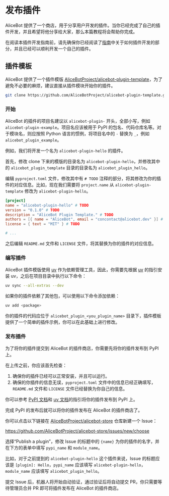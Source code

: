 # 发布插件

AliceBot 提供了一个商店，用于分享用户开发的插件。当你已经完成了自己的插件开发，并且希望将他分享给大家，那么本篇教程将会帮助你完成。

在阅读本插件开发指南前，请先确保你已经阅读了[指南](/guide/)中关于如何插件开发的部分，并且已经可以顺利开发一个自己的插件。

## 插件模板

AliceBot 提供了一个插件模版 [AliceBotProject/alicebot-plugin-template](https://github.com/AliceBotProject/alicebot-plugin-template)，为了避免不必要的麻烦，建议直接从插件模块开始你的插件。

```sh
git clone https://github.com/AliceBotProject/alicebot-plugin-template.git
```

### 开始

AliceBot 的插件的项目名建议以 `alicebot-plugin-` 开头，全部小写，例如 `alicebot-plugin-example`。项目名应该被用于 PyPI 的包名、代码仓库名等。对于模块名，则应按照 Python 语言的惯例，将项目名中的 `-` 替换为 `_`，例如 `alicebot_plugin_example`。

例如，我们将开发一个名为 `alicebot-plugin-hello` 的插件。

首先，修改 clone 下来的模版的目录名为 `alicebot-plugin-hello`，并修改其中的 `alicebot_plugin_template` 目录的目录名为 `alicebot_plugin_hello`。

编辑 `pyproject.toml` 文件，修改其中有 `# TODO` 注释的部分，将其修改为你的插件的对应信息。比如，现在我们需要将 `project.name` 从 `alicebot-plugin-template` 修改为 `alicebot-plugin-hello`。

```toml {2}
[project]
name = "alicebot-plugin-hello" # TODO
version = "0.1.0" # TODO
description = "AliceBot Plugin Template." # TODO
authors = [{ name = "AliceBot", email = "concontact@alicebot.dev" }] # TODO
license = { text = "MIT" } # TODO

# ...
```

之后编辑 `README.md` 文件和 `LICENSE` 文件，将其替换为你的插件的对应信息。

### 编写插件

AliceBot 插件模版使用 [uv](https://github.com/astral-sh/uv) 作为依赖管理工具，因此，你需要先根据 [uv](https://docs.astral.sh/uv/getting-started/installation/) 的指引安装 uv，之后在项目目录中执行以下命令：

```sh
uv sync --all-extras --dev
```

如果你的插件依赖了其他包，可以使用以下命令添加依赖：

```sh
uv add <package>
```

你的插件的代码应位于 `alicebot_plugin_<you_plugin_name>` 目录下，插件模板提供了一个简单的插件示例，你可以在此基础上进行修改。

### 发布插件

为了将你的插件提交到 AliceBot 的插件商店，你需要先将你的插件发布到 PyPI 上。

在上传之前，你应该首先检查：

1. 确保你的插件已经可以正常安装，并且可以运行。
2. 确保的你插件的信息无误，`pyproject.toml` 文件中的信息已经正确填写，`README.md` 文件和 `LICENSE` 文件已经替换为你自己的信息。

你可以参考 [PyPI 文档](https://packaging.python.org/en/latest/tutorials/packaging-projects/#uploading-the-distribution-archives)和 [uv 文档](https://docs.astral.sh/uv/guides/publish/)的指引将你的插件发布到 PyPI 上。

完成 PyPI 的发布后就可以将你的插件发布在 AliceBot 的插件商店了。

你可以点击以下链接在 [AliceBotProject/alicebot-store](https://github.com/AliceBotProject/alicebot-store) 仓库新建一个 Issue：

<https://github.com/AliceBotProject/alicebot-store/issues/new/choose>

选择“Publish a plugin”，修改 Issue 的标题中的 `{name}` 为你的插件的名字，并在下方的表单中填写 `pypi_name` 和 `module_name`。

比如，对于之前提到的 `alicebot-plugin-hello` 这个插件来说，Issue 的标题应该是 `[plugin]: Hello`，`pypi_name` 应该填写 `alicebot-plugin-hello`，`module_name` 应该填写 `alicebot_plugin_hello`。

提交 Issue 后，机器人将开始自动验证，通过验证后将自动提交 PR，你只需要等待管理员合并 PR 即可将插件发布在 AliceBot 的插件商店。
